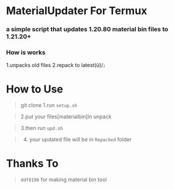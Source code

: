 # MaterialUpdater For Termux

### a simple script that updates 1.20.80 material bin files to 1.21.20+

### How is works
1.unpacks old files
2.repack to latest\(ϋ)/♩
# How to Use

> git clone
> 1.run ``setup.sh``

> 2.put your files[materialbin]in unpack

> 3.then run ``upd.sh``

> 4. your updated file will be in ``Repacked`` folder

# Thanks To
> ``ddf8196`` for making material bin tool
